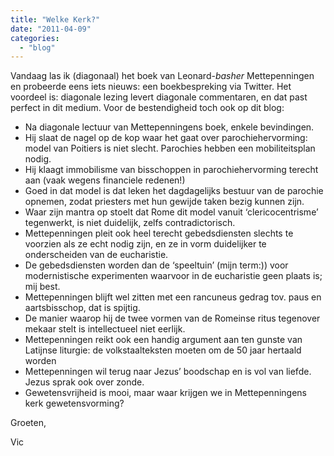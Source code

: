 ```yaml
---
title: "Welke Kerk?"
date: "2011-04-09"
categories: 
  - "blog"
---
```


Vandaag las ik (diagonaal) het boek van Leonard-_basher_ Mettepenningen en probeerde eens iets nieuws: een boekbespreking via Twitter. Het voordeel is: diagonale lezing levert diagonale commentaren, en dat past perfect in dit medium. Voor de bestendigheid toch ook op dit blog:

- Na diagonale lectuur van Mettepenningens boek, enkele bevindingen.
- Hij slaat de nagel op de kop waar het gaat over parochiehervorming: model van Poitiers is niet slecht. Parochies hebben een mobiliteitsplan nodig.
- Hij klaagt immobilisme van bisschoppen in parochiehervorming terecht aan (vaak wegens financiele redenen!)
- Goed in dat model is dat leken het dagdagelijks bestuur van de parochie opnemen, zodat priesters met hun gewijde taken bezig kunnen zijn.
- Waar zijn mantra op stoelt dat Rome dit model vanuit ‘clericocentrisme’ tegenwerkt, is niet duidelijk, zelfs contradictorisch.
- Mettepenningen pleit ook heel terecht gebedsdiensten slechts te voorzien als ze echt nodig zijn, en ze in vorm duidelijker te onderscheiden van de eucharistie.
- De gebedsdiensten worden dan de ‘speeltuin’ (mijn term:)) voor modernistische experimenten waarvoor in de eucharistie geen plaats is; mij best.
- Mettepenningen blijft wel zitten met een rancuneus gedrag tov. paus en aartsbisschop, dat is spijtig.
- De manier waarop hij de twee vormen van de Romeinse ritus tegenover mekaar stelt is intellectueel niet eerlijk.
- Mettepenningen reikt ook een handig argument aan ten gunste van Latijnse liturgie: de volkstaalteksten moeten om de 50 jaar hertaald worden
- Mettepenningen wil terug naar Jezus’ boodschap en is vol van liefde. Jezus sprak ook over zonde.
- Gewetensvrijheid is mooi, maar waar krijgen we in Mettepenningens kerk gewetensvorming?

Groeten,

Vic
